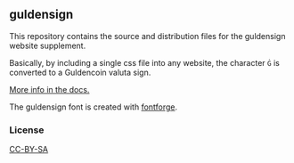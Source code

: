 
## guldensign

This repository contains the source and distribution files for the guldensign website supplement.

Basically, by including a single css file into any website, the character `Ġ` is converted to a Guldencoin valuta sign.

[More info in the docs.](https://docs.guldencoin.com/guldensign)

The guldensign font is created with [fontforge](http://fontforge.org/).

### License
[CC-BY-SA](http://creativecommons.org/licenses/by-sa/4.0/)